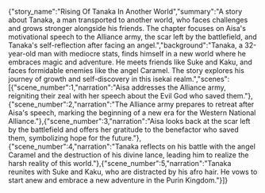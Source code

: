 {"story_name":"Rising Of Tanaka In Another World","summary":"A story about Tanaka, a man transported to another world, who faces challenges and grows stronger alongside his friends. The chapter focuses on Aisa's motivational speech to the Alliance army, the scar left by the battlefield, and Tanaka's self-reflection after facing an angel.","background":"Tanaka, a 32-year-old man with mediocre stats, finds himself in a new world where he embraces magic and adventure. He meets friends like Suke and Kaku, and faces formidable enemies like the angel Caramel. The story explores his journey of growth and self-discovery in this isekai realm.","scenes":[{"scene_number":1,"narration":"Aisa addresses the Alliance army, reigniting their zeal with her speech about the Evil God who saved them."},{"scene_number":2,"narration":"The Alliance army prepares to retreat after Aisa's speech, marking the beginning of a new era for the Western National Alliance."},{"scene_number":3,"narration":"Aisa looks back at the scar left by the battlefield and offers her gratitude to the benefactor who saved them, symbolizing hope for the future."},{"scene_number":4,"narration":"Tanaka reflects on his battle with the angel Caramel and the destruction of his divine lance, leading him to realize the harsh reality of this world."},{"scene_number":5,"narration":"Tanaka reunites with Suke and Kaku, who are distracted by his afro hair. He vows to start anew and embrace a new adventure in the Purin Kingdom."}]}